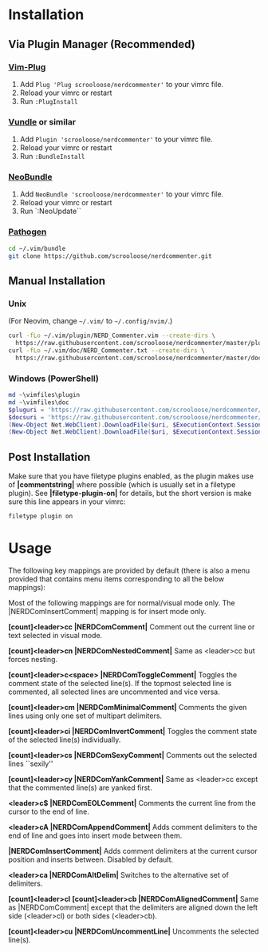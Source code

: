 # Installation

## Via Plugin Manager (Recommended)

### [Vim-Plug](https://github.com/junegunn/vim-plug)

1. Add `Plug 'Plug scrooloose/nerdcommenter'` to your vimrc file.
2. Reload your vimrc or restart
3. Run `:PlugInstall`

### [Vundle](https://github.com/VundleVim/Vundle.vim) or similar

1. Add `Plugin 'scrooloose/nerdcommenter'` to your vimrc file.
2. Reload your vimrc or restart
3. Run `:BundleInstall`

### [NeoBundle](https://github.com/Shougo/neobundle.vim)

1. Add `NeoBundle 'scrooloose/nerdcommenter'` to your vimrc file.
2. Reload your vimrc or restart
3. Run `:NeoUpdate``

### [Pathogen](https://github.com/tpope/vim-pathogen)

```sh
cd ~/.vim/bundle
git clone https://github.com/scrooloose/nerdcommenter.git
```

## Manual Installation

### Unix

(For Neovim, change `~/.vim/` to `~/.config/nvim/`.)

```sh
curl -fLo ~/.vim/plugin/NERD_Commenter.vim --create-dirs \
  https://raw.githubusercontent.com/scrooloose/nerdcommenter/master/plugin/NERD_commenter.vim
curl -fLo ~/.vim/doc/NERD_Commenter.txt --create-dirs \
  https://raw.githubusercontent.com/scrooloose/nerdcommenter/master/doc/NERD_commenter.txt
```

### Windows (PowerShell)

```powershell
md ~\vimfiles\plugin
md ~\vimfiles\doc
$pluguri = 'https://raw.githubusercontent.com/scrooloose/nerdcommenter/master/plugin/NERD_commenter.vim'
$docsuri = 'https://raw.githubusercontent.com/scrooloose/nerdcommenter/master/doc/NERD_commenter.txt'
(New-Object Net.WebClient).DownloadFile($uri, $ExecutionContext.SessionState.Path.GetUnresolvedProviderPathFromPSPath("~\vimfiles\plugin\NERD_commenter.vim"))
(New-Object Net.WebClient).DownloadFile($uri, $ExecutionContext.SessionState.Path.GetUnresolvedProviderPathFromPSPath("~\vimfiles\doc\NERD_commenter.txt"))
```

## Post Installation

Make sure that you have filetype plugins enabled, as the plugin makes use of
**|commentstring|** where possible (which is usually set in a filetype plugin).
See **|filetype-plugin-on|** for details, but the short version is make sure this line appears in your vimrc:

```sh
filetype plugin on
```

# Usage

The following key mappings are provided by default (there is also a menu
provided that contains menu items corresponding to all the below mappings):

Most of the following mappings are for normal/visual mode only. The |NERDComInsertComment| mapping is for insert mode only.

**[count]\<leader\>cc |NERDComComment|**
Comment out the current line or text selected in visual mode.

**[count]\<leader\>cn |NERDComNestedComment|**
Same as \<leader\>cc but forces nesting.

**[count]\<leader\>c\<space\> |NERDComToggleComment|**
Toggles the comment state of the selected line(s). If the topmost selected
line is commented, all selected lines are uncommented and vice versa.

**[count]\<leader\>cm |NERDComMinimalComment|**
Comments the given lines using only one set of multipart delimiters.

**[count]\<leader\>ci |NERDComInvertComment|**
Toggles the comment state of the selected line(s) individually.

**[count]\<leader\>cs |NERDComSexyComment|**
Comments out the selected lines ``sexily''

**[count]\<leader\>cy |NERDComYankComment|**
Same as \<leader\>cc except that the commented line(s) are yanked first.

**\<leader\>c$ |NERDComEOLComment|**
Comments the current line from the cursor to the end of line.

**\<leader\>cA |NERDComAppendComment|**
Adds comment delimiters to the end of line and goes into insert mode between
them.

**|NERDComInsertComment|**
Adds comment delimiters at the current cursor position and inserts between.
Disabled by default.

**\<leader\>ca |NERDComAltDelim|**
Switches to the alternative set of delimiters.

**[count]\<leader\>cl**
**[count]\<leader\>cb    |NERDComAlignedComment|**
Same as |NERDComComment| except that the delimiters are aligned down the
left side (\<leader\>cl) or both sides (\<leader\>cb).

**[count]\<leader\>cu |NERDComUncommentLine|**
Uncomments the selected line(s).
